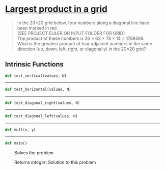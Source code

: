 <h1><a href="https://projecteuler.net/problem=11" class="title-custom-link">Largest product in a grid</a></h1>

> In the 20×20 grid below, four numbers along a diagonal line have been marked in red.  
> (SEE PROJECT EULER OR INPUT FOLDER FOR GRID)  
> The product of these numbers is 26 × 63 × 78 × 14 = 1788696.  
> What is the greatest product of four adjacent numbers in the same direction (up, down, left, right, or diagonally) in the 20×20 grid?

<h2>Intrinsic Functions</h2>

```python
def test_vertical(values, N)
```

------

```python
def test_horizontal(values, N)
```

------

```python
def test_diagonal_right(values, N)
```

------

```python
def test_diagonal_left(values, N)
```

------

```python
def mult(x, y)
```

------

```python
def main()
```

<div markdown="1" style="margin-left: 30px;">

Solves the problem


</div>

<div markdown="1" style="margin-left: 30px;">

Returns *Integer*: Solution to this problem

</div>